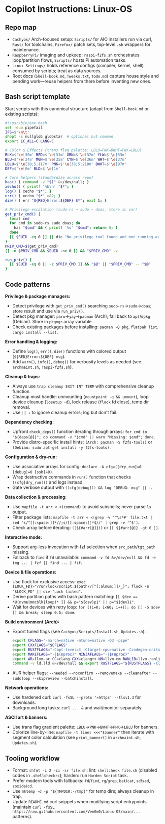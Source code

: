 # Copilot Instructions: Linux-OS
## Repo map
- `Cachyos/` Arch-focused setup: `Scripts/` for AIO installers run via curl, `Rust/` for toolchains, `Firefox/` patch sets, top-level `.sh` wrappers for maintenance.
- `RaspberryPi/` imaging and upkeep; `raspi-f2fs.sh` orchestrates loop/partition flows, `Scripts/` hosts Pi automation tasks.
- `Linux-Settings/` holds reference configs (compiler, kernel, shell) consumed by scripts; treat as data sources.
- Root docs (`Shell-book.md`, `Tweaks.txt`, `todo.md`) capture house style and pending work—reuse helpers from there before inventing new ones.

## Bash script template
Start scripts with this canonical structure (adapt from `Shell-book.md` or existing scripts):
```bash
#!/usr/bin/env bash
set -euo pipefail
IFS=$'\n\t'
shopt -s nullglob globstar  # optional but common
export LC_ALL=C LANG=C

# Color & Effects (trans flag palette: LBLU→PNK→BWHT→PNK→LBLU)
BLK=$'\e[30m' RED=$'\e[31m' GRN=$'\e[32m' YLW=$'\e[33m'
BLU=$'\e[34m' MGN=$'\e[35m' CYN=$'\e[36m' WHT=$'\e[37m'
LBLU=$'\e[38;5;117m' PNK=$'\e[38;5;218m' BWHT=$'\e[97m'
DEF=$'\e[0m' BLD=$'\e[1m'

# Core helpers (standardize across repo)
has() { command -v "$1" &>/dev/null; }
xecho() { printf '%b\n' "$*"; }
log() { xecho "$*"; }
err() { xecho "$*" >&2; }
die() { err "${RED}Error:${DEF} $*"; exit 1; }

# Privilege escalation (sudo-rs → sudo → doas, store in var)
get_priv_cmd() {
  local cmd
  for cmd in sudo-rs sudo doas; do
    has "$cmd" && { printf '%s' "$cmd"; return 0; }
  done
  [[ $EUID -eq 0 ]] || die "No privilege tool found and not running as root."
}
PRIV_CMD=$(get_priv_cmd)
[[ -n $PRIV_CMD && $EUID -ne 0 ]] && "$PRIV_CMD" -v

run_priv() {
  [[ $EUID -eq 0 || -z $PRIV_CMD ]] && "$@" || "$PRIV_CMD" -- "$@"
}
```

## Code patterns
**Privilege & package managers:**
- Detect privilege with `get_priv_cmd()` searching `sudo-rs`→`sudo`→`doas`; store result and use via `run_priv()`.
- Detect pkg manager: `paru`→`yay`→`pacman` (Arch); fall back to `apt`/`dpkg` (Debian). Store in `pkgmgr` array variable.
- Check existing packages before installing: `pacman -Q pkg`, `flatpak list`, `cargo install --list`.

**Error handling & logging:**
- Define `log()`, `err()`, `die()` functions with colored output (`${RED}Error:${DEF} msg`).
- Add `warn()`, `info()`, `debug()` for verbosity levels as needed (see `archmaint.sh`, `raspi-f2fs.sh`).

**Cleanup & traps:**
- Always use `trap cleanup EXIT INT TERM` with comprehensive cleanup function.
- Cleanup must handle: unmounting (`mountpoint -q && umount`), loop device cleanup (`losetup -d`), lock release (`flock` fd close), temp dir removal.
- Use `|| :` to ignore cleanup errors; log but don't fail.

**Dependency checking:**
- Upfront `check_deps()` function iterating through arrays: `for cmd in "${deps[@]}"; do command -v "$cmd" || warn "Missing: $cmd"; done`.
- Provide distro-specific install hints: `(Arch: pacman -S f2fs-tools)` or `(Debian: sudo apt-get install -y f2fs-tools)`.

**Configuration & dry-run:**
- Use associative arrays for config: `declare -A cfg=([dry_run]=0 [debug]=0 [ssh]=0)`.
- Wrap destructive commands in `run()` function that checks `((cfg[dry_run]))` and logs instead.
- Gate verbose output with `((cfg[debug])) && log "DEBUG: msg" || :`.

**Data collection & processing:**
- Use `mapfile -t arr < <(command)` to avoid subshells; never parse `ls` output.
- Filter package lists: `mapfile -t arr < <(grep -v '^\s*#' file.txt | sed 's/^[[:space:]]*//;s/[[:space:]]*$//' | grep -v '^$')`.
- Check array before iterating: `((${#arr[@]}))` or `[[ ${#arr[@]} -gt 0 ]]`.

**Interactive mode:**
- Support arg-less invocation with fzf selection when `src_path`/`tgt_path` missing.
- Fallback to `find` if `fd` unavailable: `command -v fd &>/dev/null && fd -e img ... | fzf || find ... | fzf`.

**Device & file operations:**
- Use flock for exclusive access: `exec {LOCK_FD}>"/run/lock/script.${path//[^[:alnum:]]/_}"; flock -n "$LOCK_FD" || die "Lock failed"`.
- Derive partition paths with bash pattern matching: `[[ $dev == *@(nvme|mmcblk|loop)* ]] && p="${dev}p1" || p="${dev}1"`.
- Wait for devices with retry loop: `for ((i=0; i<60; i++)); do [[ -b $dev ]] && break; sleep 0.5; done`.

**Build environment (Arch):**
- Export tuned flags (see `Cachyos/Scripts/Install.sh`, `Updates.sh`):
  ```bash
  export CFLAGS="-march=native -mtune=native -O3 -pipe"
  export CXXFLAGS="$CFLAGS"
  export RUSTFLAGS="-Copt-level=3 -Ctarget-cpu=native -Ccodegen-units=1 -Cstrip=symbols -Clto=fat"
  export MAKEFLAGS="-j$(nproc)" NINJAFLAGS="-j$(nproc)"
  export AR=llvm-ar CC=clang CXX=clang++ NM=llvm-nm RANLIB=llvm-ranlib
  command -v ld.lld &>/dev/null && export RUSTFLAGS="${RUSTFLAGS} -Clink-arg=-fuse-ld=lld"
  ```
- AUR helper flags: `--needed --noconfirm --removemake --cleanafter --sudoloop --skipreview --batchinstall`.

**Network operations:**
- Use hardened curl: `curl -fsSL --proto '=https' --tlsv1.3` for downloads.
- Background long tasks: `curl ... &` and wait/monitor separately.

**ASCII art & banners:**
- Use trans flag gradient palette: `LBLU`→`PNK`→`BWHT`→`PNK`→`LBLU` for banners.
- Colorize line-by-line: `mapfile -t lines <<<"$banner"` then iterate with segment color calculation (see `print_banner()` in `archmaint.sh`, `Updates.sh`).

## Tooling workflow
- Format: `shfmt -i 2 -ci -sr file.sh`; lint: `shellcheck file.sh` (disabled codes in `.shellcheckrc`); harden: run `Harden Script` task.
- Prefer modern tools with fallbacks: `fd`/`find`, `rg`/`grep`, `bat`/`cat`, `sd`/`sed`, `zoxide`/`cd`.
- Use `mktemp -d -p "${TMPDIR:-/tmp}"` for temp dirs; always cleanup in trap.
- Update `README.md` curl snippets when modifying script entrypoints (maintain `curl -fsSL https://raw.githubusercontent.com/Ven0m0/Linux-OS/main/...` patterns).
